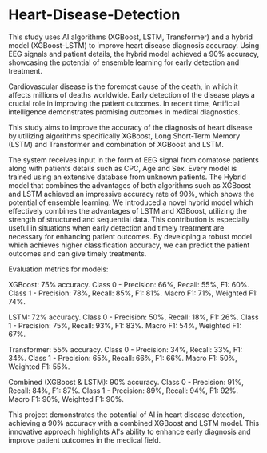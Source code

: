# Heart-Disease-Detection

This study uses AI algorithms (XGBoost, LSTM, Transformer) and a hybrid model (XGBoost-LSTM) to improve heart disease diagnosis accuracy. Using EEG signals and patient details, the hybrid model achieved a 90% accuracy, showcasing the potential of ensemble learning for early detection and treatment.

Cardiovascular disease is the foremost cause of the death, in which it affects millions of deaths worldwide. Early detection of the disease plays a crucial role in improving the patient outcomes. In recent time, Artificial intelligence demonstrates promising outcomes in medical diagnostics.

This study aims to improve the accuracy of the diagnosis of heart disease by utilizing algorithms specifically XGBoost, Long Short-Term Memory (LSTM) and Transformer and combination of XGBoost and LSTM.

The system receives input in the form of EEG signal from comatose patients along with patients details such as CPC, Age and Sex. Every model is trained using an extensive database from unknown patients. The Hybrid model that combines the advantages of both algorithms such as XGBoost and LSTM achieved an impressive accuracy rate of 90%, which shows the potential of ensemble learning. We introduced a novel hybrid model which effectively combines the advantages of LSTM and XGBoost, utilizing the strength of structured and sequential data. This contribution is especially useful in situations when early detection and timely treatment are necessary for enhancing patient outcomes. By developing a robust model which achieves higher classification accuracy, we can predict the patient outcomes and can give timely treatments.

Evaluation metrics for models:

XGBoost: 75% accuracy. Class 0 - Precision: 66%, Recall: 55%, F1: 60%. Class 1 - Precision: 78%, Recall: 85%, F1: 81%. Macro F1: 71%, Weighted F1: 74%.

LSTM: 72% accuracy. Class 0 - Precision: 50%, Recall: 18%, F1: 26%. Class 1 - Precision: 75%, Recall: 93%, F1: 83%. Macro F1: 54%, Weighted F1: 67%.

Transformer: 55% accuracy. Class 0 - Precision: 34%, Recall: 33%, F1: 34%. Class 1 - Precision: 65%, Recall: 66%, F1: 66%. Macro F1: 50%, Weighted F1: 55%.

Combined (XGBoost & LSTM): 90% accuracy. Class 0 - Precision: 91%, Recall: 84%, F1: 87%. Class 1 - Precision: 89%, Recall: 94%, F1: 92%. Macro F1: 90%, Weighted F1: 90%.

This project demonstrates the potential of AI in heart disease detection, achieving a 90% accuracy with a combined XGBoost and LSTM model. This innovative approach highlights AI's ability to enhance early diagnosis and improve patient outcomes in the medical field.
